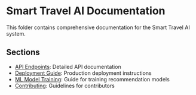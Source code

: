 # Smart Travel AI Documentation

This folder contains comprehensive documentation for the Smart Travel AI system. 

## Sections
- [API Endpoints](./api-endpoints.md): Detailed API documentation
- [Deployment Guide](./deployment.md): Production deployment instructions
- [ML Model Training](./ml-training.md): Guide for training recommendation models
- [Contributing](./contributing.md): Guidelines for contributors
